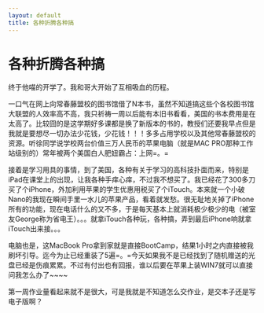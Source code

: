 ```yaml
---
layout: default
title: 各种折腾各种搞
---
```

# 各种折腾各种搞
终于他喵的开学了。我和哥大开始了互相吸血的历程。

一口气在网上向常春藤盟校的图书馆借了N本书，虽然不知道搞这些个各校图书馆大联盟的人效率高不高，我只祈祷一周以后能有本旧书看看，美国的书本费用是在太高了。比较囧的是这学期好多课都是换了新版本的书的，教授们还要我早点但是我就是要想尽一切办法少花钱，少花钱！！！多多占用学校以及其他常春藤盟校的资源。听徐同学说学校两台价值三万人民币的苹果电脑（就是MAC PRO那种工作站级别的）常年被两个美国白人肥妞霸占：上网=。=

接着是学习用具的事情，到了美国，各种有关于学习的高科技扑面而来，特别是iPad在课堂上的出现，让我各种手痒心痒，不过我不想买了。我已经花了300多刀买了个iPhone，外加利用苹果的学生优惠用税买了个iTouch。本来就一个小破Nano的我现在瞬间手里一水儿的苹果产品，看着就发愁。很无耻地关掉了iPhone所有的功能，现在电话什么的又不多，于是每天基本上就消耗极少极少的电（被室友George称为省电王）。。。就拿iTouch各种玩，各种搞，弄到最后iPhone响就拿iTouch出来接。。。

电脑也是，这MacBook Pro拿到家就是直接BootCamp，结果1小时之内直接被我刷坏引导。迄今为止已经重装了5遍=。=今天如果我不是已经找到了随机赠送的光盘已经是伤痕累累。不过有付出也有回报，谁以后要在苹果上装WIN7就可以直接问我怎么办了\~\~\~\~

第一周作业量看起来就不是很大，可是我就是不知道怎么交作业，是交本子还是写电子版啊？